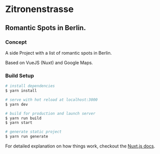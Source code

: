 # Zitronenstrasse
## Romantic Spots in Berlin.

### Concept

A side Project with a list of romantic spots in Berlin.

Based on VueJS (Nuxt) and Google Maps.

### Build Setup

``` bash
# install dependencies
$ yarn install

# serve with hot reload at localhost:3000
$ yarn dev

# build for production and launch server
$ yarn run build
$ yarn start

# generate static project
$ yarn run generate
```

For detailed explanation on how things work, checkout the [Nuxt.js docs](https://github.com/nuxt/nuxt.js).
